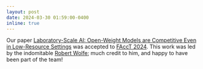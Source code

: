 ```yaml
---
layout: post
date: 2024-03-30 01:59:00-0400
inline: true
---
```


Our paper [Laboratory-Scale AI: Open-Weight Models are Competitive Even in Low-Resource Settings](https://arxiv.org/pdf/2405.16820) was accepted to [FAccT 2024](https://facctconference.org/2024/). This work was led by the indomitable [Robert Wolfe](https://wolferobert3.github.io/); much credit to him, and happy to have been part of the team!
